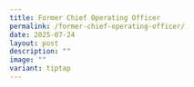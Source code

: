 ```yaml
---
title: Former Chief Operating Officer
permalink: /former-chief-operating-officer/
date: 2025-07-24
layout: post
description: ""
image: ""
variant: tiptap
---
```

